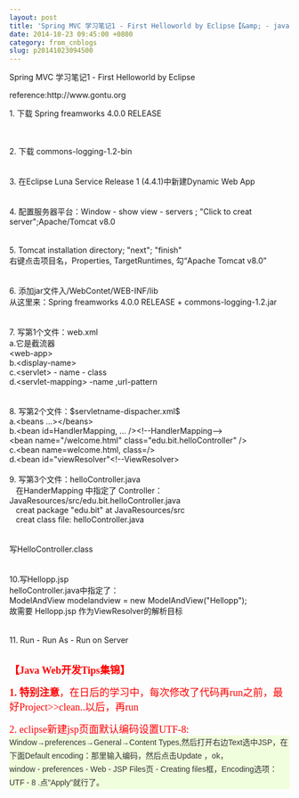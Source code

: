 ```yaml
---
layout: post
title: 'Spring MVC 学习笔记1 - First Helloworld by Eclipse【&amp; - java web 开发Tips集锦】'
date: 2014-10-23 09:45:00 +0800
category: from_cnblogs
slug: p20141023094500
---
```



<p>Spring MVC 学习笔记1 - First Helloworld by Eclipse<br>
</p>
<p>reference:http://www.gontu.org</p>
<p>1. 下载 Spring freamworks 4.0.0 RELEASE</p>
<br>
<br>
2. 下载 commons-logging-1.2-bin<br>
<br>
<br>
3. 在Eclipse Luna Service Release 1 (4.4.1)中新建Dynamic Web App<br>
<br>
<br>
4. 配置服务器平台：Window - show view - servers ; &quot;Click to creat server&quot;;Apache/Tomcat v8.0<br>
<br>
<br>
5. Tomcat installation directory; &quot;next&quot;; &quot;finish&quot;<br>
<span style="white-space:pre"></span>右键点击项目名，Properties, TargetRuntimes, 勾“Apache Tomcat v8.0”<br>
<br>
<br>
6. 添加jar文件入/WebContet/WEB-INF/lib&nbsp;<br>
<span style="white-space:pre"></span>从这里来：Spring freamworks 4.0.0 RELEASE &#43; commons-logging-1.2.jar<br>
<br>
<br>
7. 写第1个文件：web.xml<br>
<span style="white-space:pre"></span>a.它是截流器<br>
<span style="white-space:pre"></span>&lt;web-app&gt;<br>
<span style="white-space:pre"></span>b.&lt;display-name&gt;<br>
<span style="white-space:pre"></span>c.&lt;servlet&gt; - name - class<br>
<span style="white-space:pre"></span>d.&lt;servlet-mapping&gt; -name ,url-pattern<br>
<br>
<br>
8. 写第2个文件：$servletname-dispacher.xml$<br>
<span style="white-space:pre"></span>a.&lt;beans ...&gt;&lt;/beans&gt;<br>
<span style="white-space:pre"></span>b.&lt;bean id=HandlerMapping, ... /&gt;<span style="white-space:pre"></span>&lt;!--HandlerMapping--&gt;<br>
<span style="white-space:pre"></span>&lt;bean name=&quot;/welcome.html&quot; class=&quot;edu.bit.helloController&quot; /&gt;<br>
<span style="white-space:pre"></span>c.&lt;bean name=welcome.html, class=/&gt;<br>
<span style="white-space:pre"></span>d.&lt;bean id=&quot;viewResolver&quot;<span style="white-space:pre"></span>&lt;!--ViewResolver&gt;<br>
<span style="white-space:pre"></span><br>
9. 写第3个文件：helloController.java<br>
&nbsp; &nbsp;在HanderMapping 中指定了 Controller： JavaResources/src/edu.bit.helloController.java<br>
&nbsp; &nbsp;creat package &quot;edu.bit&quot; at JavaResources/src<br>
&nbsp; &nbsp;creat class file: helloController.java<br>
<br>
<br>
<span style="white-space:pre"></span>写HelloController.class<br>
<br>
<br>
10.写Hellopp.jsp<br>
<span style="white-space:pre"></span>helloController.java中指定了：<br>
<span style="white-space:pre"></span>ModelAndView modelandview = new ModelAndView(&quot;Hellopp&quot;);<br>
<span style="white-space:pre"></span>故需要 Hellopp.jsp 作为ViewResolver的解析目标<br>
<br>
<br>
11. Run - Run As - Run on Server<br>
<br>
<p><span style="font-family:Microsoft YaHei; font-size:18px; color:#ff0000"><strong>【Java Web开发Tips集锦】</strong></span></p>
<p><span style="font-family:Microsoft YaHei; font-size:18px; color:#ff0000"><strong>1. 特别注意</strong>，在日后的学习中，每次修改了代码再run之前，最好Project&gt;&gt;clean..以后，再run</span></p>
<span style="font-family:Microsoft YaHei; font-size:18px; color:#ff0000">2. eclipse新建jsp页面默认编码设置UTF-8:&nbsp;</span>
<pre id="best-content-354770037" class="best-text mb-10" style="margin-top:0px; margin-bottom:10px; padding:0px; font-family:arial,'courier new',courier,宋体,monospace; white-space:pre-wrap; word-wrap:break-word; color:rgb(51,51,51); font-size:14px; line-height:24px; background-color:rgb(241,254,221)">Window→preferences→General→Content Types,然后打开右边Text选中JSP，在下面Default encoding：那里输入编码，然后点击Update ，ok，
window - preferences - Web - JSP Files页 - Creating files框，Encoding选项： UTF - 8 .点&quot;Apply&quot;就行了。</pre>
<br>
<br>
<br>
<br>
<br>
<br>
<br>
<br>
<br>
<br>
   
